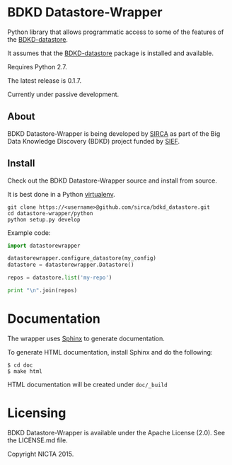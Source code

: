 # BDKD Datastore-Wrapper

Python library that allows programmatic access to some of the features of the [BDKD-datastore](../../datastore/README.md).

It assumes that the [BDKD-datastore](../../datastore/README.md) package is installed and available.

Requires Python 2.7.

The latest release is 0.1.7.

Currently under passive development.


## About

BDKD Datastore-Wrapper is being developed by [SIRCA](http://www.sirca.org.au/) as part of the Big Data Knowledge Discovery (BDKD) project funded by [SIEF](http://www.sief.org.au).


## Install

Check out the BDKD Datastore-Wrapper source and install from source.

It is best done in a Python [virtualenv](https://virtualenv.pypa.io/en/latest/).


    git clone https://<username>@github.com/sirca/bdkd_datastore.git
    cd datastore-wrapper/python
    python setup.py develop


Example code:

```python
import datastorewrapper

datastorewrapper.configure_datastore(my_config)
datastore = datastorewrapper.Datastore()

repos = datastore.list('my-repo')

print "\n".join(repos)
```

# Documentation

The wrapper uses [Sphinx](http://sphinx-doc.org/) to generate documentation. 

To generate HTML documentation, install Sphinx and do the following:

```
$ cd doc
$ make html
```
HTML documentation will be created under `doc/_build`


# Licensing
BDKD Datastore-Wrapper is available under the Apache License (2.0). See the LICENSE.md file.

Copyright NICTA 2015.

